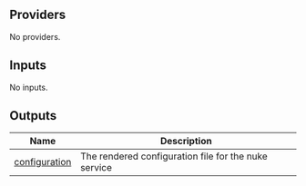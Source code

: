 <!-- BEGIN_TF_DOCS -->
## Providers

No providers.

## Inputs

No inputs.

## Outputs

| Name | Description |
|------|-------------|
| <a name="output_configuration"></a> [configuration](#output\_configuration) | The rendered configuration file for the nuke service |
<!-- END_TF_DOCS -->